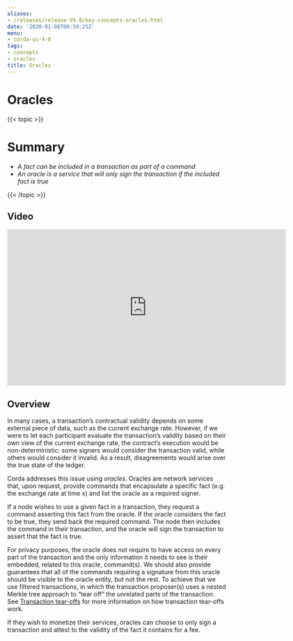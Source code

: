 ```yaml
---
aliases:
- /releases/release-V4.0/key-concepts-oracles.html
date: '2020-01-08T09:59:25Z'
menu:
- corda-os-4-0
tags:
- concepts
- oracles
title: Oracles
---
```



# Oracles


{{< topic >}}

# Summary


* *A fact can be included in a transaction as part of a command*
* *An oracle is a service that will only sign the transaction if the included fact is true*


{{< /topic >}}

## Video

<iframe src="https://player.vimeo.com/video/214157956" width="640" height="360" frameborder="0" webkitallowfullscreen="true" mozallowfullscreen="true" allowfullscreen="true"></iframe>


<p></p>


## Overview

In many cases, a transaction’s contractual validity depends on some external piece of data, such as the current
exchange rate. However, if we were to let each participant evaluate the transaction’s validity based on their own
view of the current exchange rate, the contract’s execution would be non-deterministic: some signers would consider the
transaction valid, while others would consider it invalid. As a result, disagreements would arise over the true state
of the ledger.

Corda addresses this issue using *oracles*. Oracles are network services that, upon request, provide commands
that encapsulate a specific fact (e.g. the exchange rate at time x) and list the oracle as a required signer.

If a node wishes to use a given fact in a transaction, they request a command asserting this fact from the oracle. If
the oracle considers the fact to be true, they send back the required command. The node then includes the command in
their transaction, and the oracle will sign the transaction to assert that the fact is true.

For privacy purposes, the oracle does not require to have access on every part of the transaction and the only
information it needs to see is their embedded, related to this oracle, command(s). We should also provide
guarantees that all of the commands requiring a signature from this oracle should be visible to
the oracle entity, but not the rest. To achieve that we use filtered transactions, in which the transaction proposer(s)
uses a nested Merkle tree approach to “tear off” the unrelated parts of the transaction. See [Transaction tear-offs](key-concepts-tearoffs.md)
for more information on how transaction tear-offs work.

If they wish to monetize their services, oracles can choose to only sign a transaction and attest to the validity of
the fact it contains for a fee.

